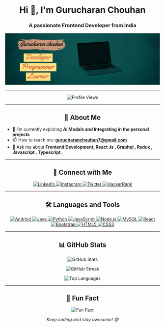 <h1 align="center">Hi 👋, I'm Gurucharan Chouhan</h1>
<h3 align="center">A passionate Frontend Developer from India</h3>

<p align="center">
  <img src="https://github.com/guruchara/Backend_codes_Guru/blob/master/gururajput.png" alt="Coding" width="800" />
  
</p>

<hr>

<p align="center">
  <img src="https://komarev.com/ghpvc/?username=guruchara&label=Profile%20views&color=0e75b6&style=flat" alt="Profile Views" />
</p>

<hr>

<h2 align="center">🚀 About Me</h2>

- 🌱 I’m currently exploring **Ai Modals and Integrating in the personal projects**
- 📫 How to reach me: **gurucharanchouhan7@gmail.com**
- 💬 Ask me about **Frontend Development, React Js , Graphql , Redux , Javascript , Typescript.**

<hr>

<h2 align="center">🔗 Connect with Me</h2>

<p align="center">
  <a href="https://www.linkedin.com/in/gurucharan7/" target="_blank">
    <img src="https://img.shields.io/badge/LinkedIn-0077B5?style=for-the-badge&logo=linkedin&logoColor=white" alt="LinkedIn" />
  </a>
  <a href="https://www.instagram.com/gurucharan.rajputt" target="_blank">
    <img src="https://img.shields.io/badge/Instagram-E4405F?style=for-the-badge&logo=instagram&logoColor=white" alt="Instagram" />
  </a>
  <a href="https://twitter.com/gurucharanraj12" target="_blank">
    <img src="https://img.shields.io/badge/Twitter-1DA1F2?style=for-the-badge&logo=twitter&logoColor=white" alt="Twitter" />
  </a>
  <a href="https://www.hackerrank.com/gurucharanbchouhan1" target="_blank">
    <img src="https://img.shields.io/badge/HackerRank-2EC866?style=for-the-badge&logo=hackerrank&logoColor=white" alt="HackerRank" />
  </a>
</p>

<hr>

<h2 align="center">🛠️ Languages and Tools</h2>

<p align="center">
  <a href="https://developer.android.com" target="_blank">
    <img src="https://img.shields.io/badge/Android-3DDC84?style=for-the-badge&logo=android&logoColor=white" alt="Android" />
  </a>
  <a href="https://www.java.com" target="_blank">
    <img src="https://img.shields.io/badge/Java-ED8B00?style=for-the-badge&logo=java&logoColor=white" alt="Java" />
  </a>
  <a href="https://www.python.org" target="_blank">
    <img src="https://img.shields.io/badge/Python-3776AB?style=for-the-badge&logo=python&logoColor=white" alt="Python" />
  </a>
  <a href="https://developer.mozilla.org/en-US/docs/Web/JavaScript" target="_blank">
    <img src="https://img.shields.io/badge/JavaScript-F7DF1E?style=for-the-badge&logo=javascript&logoColor=black" alt="JavaScript" />
  </a>
  <a href="https://nodejs.org" target="_blank">
    <img src="https://img.shields.io/badge/Node.js-339933?style=for-the-badge&logo=node.js&logoColor=white" alt="Node.js" />
  </a>
  <a href="https://www.mysql.com/" target="_blank">
    <img src="https://img.shields.io/badge/MySQL-4479A1?style=for-the-badge&logo=mysql&logoColor=white" alt="MySQL" />
  </a>
  <a href="https://reactjs.org/" target="_blank">
    <img src="https://img.shields.io/badge/React-20232A?style=for-the-badge&logo=react&logoColor=61DAFB" alt="React" />
  </a>
  <a href="https://getbootstrap.com" target="_blank">
    <img src="https://img.shields.io/badge/Bootstrap-563D7C?style=for-the-badge&logo=bootstrap&logoColor=white" alt="Bootstrap" />
  </a>
  <a href="https://www.w3.org/html/" target="_blank">
    <img src="https://img.shields.io/badge/HTML5-E34F26?style=for-the-badge&logo=html5&logoColor=white" alt="HTML5" />
  </a>
  <a href="https://www.w3schools.com/css/" target="_blank">
    <img src="https://img.shields.io/badge/CSS3-1572B6?style=for-the-badge&logo=css3&logoColor=white" alt="CSS3" />
  </a>
</p>

<hr>

<h2 align="center">📊 GitHub Stats</h2>

<p align="center">
  <img src="https://github-readme-stats.vercel.app/api?username=guruchara&show_icons=true&theme=dark&hide_border=true" alt="GitHub Stats" />
</p>

<p align="center">
  <img src="https://github-readme-streak-stats.herokuapp.com/?user=guruchara&theme=dark&hide_border=true" alt="GitHub Streak" />
</p>

<p align="center">
  <img src="https://github-readme-stats.vercel.app/api/top-langs/?username=guruchara&layout=compact&theme=dark&hide_border=true" alt="Top Languages" />
</p>

<hr>

<h2 align="center">🎉 Fun Fact</h2>

<p align="center">
  <img src="https://github.com/guruchara/blob/main/animation_500_kxa883sd.gif" alt="Fun Fact" width="300" />
</p>

<p align="center">
  <i>Keep coding and stay awesome! 😎</i>
</p>
